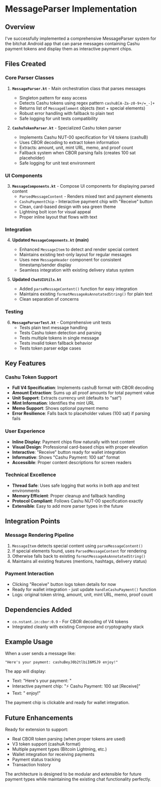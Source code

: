 # MessageParser Implementation

## Overview

I've successfully implemented a comprehensive MessageParser system for the bitchat Android app that can parse messages containing Cashu payment tokens and display them as interactive payment chips.

## Files Created

### Core Parser Classes

1. **`MessageParser.kt`** - Main orchestration class that parses messages 
   - Singleton pattern for easy access
   - Detects Cashu tokens using regex pattern `cashuB[A-Za-z0-9+/=_-]+`
   - Returns list of `MessageElement` objects (text + special elements)
   - Robust error handling with fallback to plain text
   - Safe logging for unit tests compatibility

2. **`CashuTokenParser.kt`** - Specialized Cashu token parser
   - Implements Cashu NUT-00 specification for V4 tokens (cashuB)
   - Uses CBOR decoding to extract token information
   - Extracts: amount, unit, mint URL, memo, and proof count
   - Fallback system when CBOR parsing fails (creates 100 sat placeholder)
   - Safe logging for unit test environment

### UI Components

3. **`MessageComponents.kt`** - Compose UI components for displaying parsed content
   - `ParsedMessageContent` - Renders mixed text and payment elements
   - `CashuPaymentChip` - Interactive payment chip with "Receive" button
   - Clean, card-based design with sea green theme
   - Lightning bolt icon for visual appeal
   - Proper inline layout that flows with text

### Integration

4. **Updated `MessageComponents.kt` (main)**
   - Enhanced `MessageItem` to detect and render special content
   - Maintains existing text-only layout for regular messages
   - Uses new `MessageHeader` component for consistent timestamp/sender display
   - Seamless integration with existing delivery status system

5. **Updated `ChatUIUtils.kt`**
   - Added `parseMessageContent()` function for easy integration
   - Maintains existing `formatMessageAsAnnotatedString()` for plain text
   - Clean separation of concerns

### Testing

6. **`MessageParserTest.kt`** - Comprehensive unit tests
   - Tests plain text message handling
   - Tests Cashu token detection and parsing
   - Tests multiple tokens in single message
   - Tests invalid token fallback behavior
   - Tests token parser edge cases

## Key Features

### Cashu Token Support
- **Full V4 Specification**: Implements cashuB format with CBOR decoding
- **Amount Extraction**: Sums up all proof amounts for total payment value
- **Unit Support**: Extracts currency unit (defaults to "sat")
- **Mint Information**: Identifies the mint URL
- **Memo Support**: Shows optional payment memo
- **Error Resilience**: Falls back to placeholder values (100 sat) if parsing fails

### User Experience
- **Inline Display**: Payment chips flow naturally with text content  
- **Visual Design**: Professional card-based chips with proper elevation
- **Interactive**: "Receive" button ready for wallet integration
- **Informative**: Shows "Cashu Payment: 100 sat" format
- **Accessible**: Proper content descriptions for screen readers

### Technical Excellence
- **Thread Safe**: Uses safe logging that works in both app and test environments
- **Memory Efficient**: Proper cleanup and fallback handling
- **Protocol Compliant**: Follows Cashu NUT-00 specification exactly
- **Extensible**: Easy to add more parser types in the future

## Integration Points

### Message Rendering Pipeline
1. `MessageItem` detects special content using `parseMessageContent()`
2. If special elements found, uses `ParsedMessageContent` for rendering
3. Otherwise falls back to existing `formatMessageAsAnnotatedString()`
4. Maintains all existing features (mentions, hashtags, delivery status)

### Payment Interaction
- Clicking "Receive" button logs token details for now
- Ready for wallet integration - just update `handleCashuPayment()` function
- Logs: original token string, amount, unit, mint URL, memo, proof count

## Dependencies Added
- `co.nstant.in:cbor:0.9` - For CBOR decoding of V4 tokens
- Integrated cleanly with existing Compose and cryptography stack

## Example Usage

When a user sends a message like:
```
"Here's your payment: cashuBeyJ0b2tlbiI6MSJ9 enjoy!"
```

The app will display:
- Text: "Here's your payment: "  
- Interactive payment chip: "⚡ Cashu Payment: 100 sat [Receive]"
- Text: " enjoy!"

The payment chip is clickable and ready for wallet integration.

## Future Enhancements

Ready for extension to support:
- Real CBOR token parsing (when proper tokens are used)  
- V3 token support (cashuA format)
- Multiple payment types (Bitcoin Lightning, etc.)
- Wallet integration for receiving payments
- Payment status tracking
- Transaction history

The architecture is designed to be modular and extensible for future payment types while maintaining the existing chat functionality perfectly.
